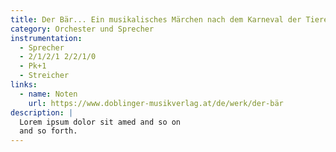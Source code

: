 ```yaml
---
title: Der Bär... Ein musikalisches Märchen nach dem Karneval der Tiere - Opus 38 (60'), Text v. Marcus Davy
category: Orchester und Sprecher
instrumentation:
  - Sprecher
  - 2/1/2/1 2/2/1/0
  - Pk+1
  - Streicher
links:
  - name: Noten
    url: https://www.doblinger-musikverlag.at/de/werk/der-bär
description: |
  Lorem ipsum dolor sit amed and so on
  and so forth.
---
```

